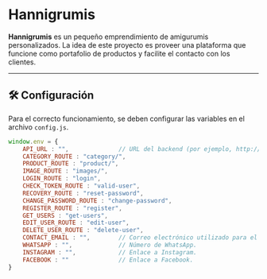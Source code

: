 # Hannigrumis

**Hannigrumis** es un pequeño emprendimiento de amigurumis personalizados.
La idea de este proyecto es proveer una plataforma que funcione como portafolio de productos y facilite el contacto con los clientes.

---

## 🛠️ Configuración

Para el correcto funcionamiento, se deben configurar las variables en el archivo `config.js`.

```js
window.env = {
    API_URL : "",              // URL del backend (por ejemplo, http://127.0.0.1:8080/).
    CATEGORY_ROUTE : "category/",
    PRODUCT_ROUTE : "product/",
    IMAGE_ROUTE : "images/",
    LOGIN_ROUTE : "login",
    CHECK_TOKEN_ROUTE : "valid-user",
    RECOVERY_ROUTE : "reset-password",
    CHANGE_PASSWORD_ROUTE : "change-password",
    REGISTER_ROUTE : "register",
    GET_USERS : "get-users",
    EDIT_USER_ROUTE : "edit-user",
    DELETE_USER_ROUTE : "delete-user",
    CONTACT_EMAIL : "",        // Correo electrónico utilizado para el formulario de contacto.
    WHATSAPP : "",             // Número de WhatsApp.
    INSTAGRAM : "",            // Enlace a Instagram.
    FACEBOOK : ""              // Enlace a Facebook.
}
```

